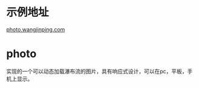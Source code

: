 # 示例地址
[photo.wangjinping.com](http://photo.wangjinping.com)
# photo
实现的一个可以动态加载瀑布流的图片，具有响应式设计，可以在pc，平板，手机上显示。